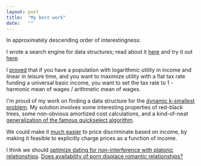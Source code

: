 ```yaml
---
layout: post
title:  "My best work"
date:   ""
---
```


In approximately descending order of interestingness:

I wrote a search engine for data structures; read about it [here](http://shlegeris.com/2016/11/13/ds.html) and try it out [here](http://ds.shlegeris.com/).

I [proved](/2016/10/07/optimal-tax.html) that if you have a population with logarithmic utility in income and linear in leisure time, and you want to maximize utility with a flat tax rate funding a universal basic income, you want to set the tax rate to 1 - harmonic mean of wages / arithmetic mean of wages.

I'm proud of my work on finding a data structure for the [dynamic k-smallest problem](/2016/06/16/kth-richest.html). My solution involves some interesting properties of red-black trees, some non-obvious amortized cost calculations, and a kind-of-neat [generalization of the famous quickselect algorithm](/2016/06/16/generalized-multi-quickselect.html).

We could make it [much easier](/2016/09/03/tax-percentiles.html) to price discriminate based on income, by making it feasible to explicitly charge prices as a function of income.

I think we should [optimize dating for non-interference with platonic relationships](/2016/05/29/explicit.html). [Does availability of porn displace romantic relationships?](/2016/07/29/porn.html)
